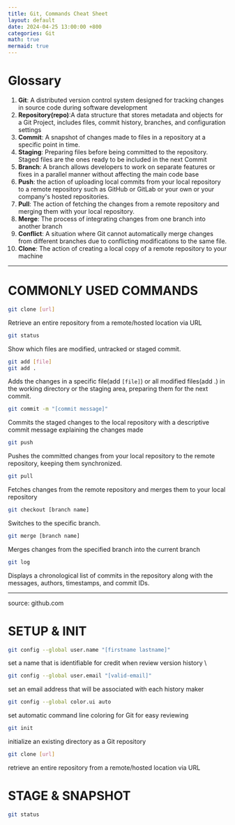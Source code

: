 ```yaml
---
title: Git, Commands Cheat Sheet
layout: default
date: 2024-04-25 13:00:00 +800
categories: Git
math: true
mermaid: true
---
```


# Glossary 
1. **Git**: A distributed version control system designed for tracking changes in source code during software development
2. **Repository(repo)**:A data structure that stores metadata and objects for a Git Project, includes files, commit history, branches, and configuration settings
3. **Commit**: A snapshot of changes made to files in a repository at a specific point in time. 
4. **Staging**: Preparing files before being committed to the repository. Staged files are the ones ready to be included in the next Commit
5. **Branch**: A branch allows developers to work on separate features or fixes in a parallel manner without affecting the main code base
6. **Push**: the action of uploading local commits from your local repository to a remote repository such as GitHub or GitLab or your own or your company's hosted repositories. 
7. **Pull**: The action of fetching the changes from a remote repository and merging them with your local repository.
8. **Merge**: The process of integrating changes from one branch into another branch
9. **Conflict**: A situation where Git cannot automatically merge changes from different branches due to conflicting modifications to the same file.
10. **Clone**: The action of creating a local copy of a remote repository to your machine



---
# COMMONLY USED COMMANDS
```bash
git clone [url]
```
Retrieve an entire repository from a remote/hosted location via URL

```bash
git status
```
Show which files are modified, untracked or staged commit.

```bash
git add [file] 
git add .
```
Adds the changes in a specific file(add `[file]`) or all modified files(add .) in the working directory or the staging area, preparing them for the next commit.

```bash
git commit -m "[commit message]"
```
Commits the staged changes to the local repository with a descriptive commit message explaining the changes made

```bash
git push
```
Pushes the committed changes from your local repository to the remote repository, keeping them synchronized.

```bash
git pull
```
Fetches changes from the remote repository and merges them to your local repository

```bash
git checkout [branch name]
```
Switches to the specific branch.

```bash
git merge [branch name]
```
Merges changes from the specified branch into the current branch

```bash
git log
```
Displays a chronological list of commits in the repository along with the messages, authors, timestamps, and commit IDs.



---


source: github.com
# SETUP & INIT
```bash
git config --global user.name "[firstname lastname]"
```
set a name that is identifiable for credit when review version history \

```bash
git config --global user.email "[valid-email]"
```
set an email address that will be associated with each history maker

```bash
git config --global color.ui auto
```
set automatic command line coloring for Git for easy reviewing

```bash
git init
```
initialize an existing directory as a Git repository

```bash
git clone [url]
```
retrieve an entire repository from a remote/hosted location via URL

# STAGE & SNAPSHOT
```bash
git status
```